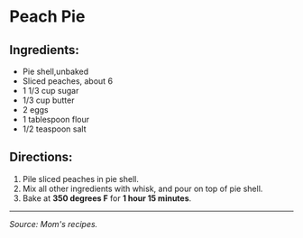 # Peach Pie

## Ingredients:

- Pie shell,unbaked
- Sliced peaches, about 6
- 1 1/3 cup sugar
- 1/3 cup butter
- 2 eggs
- 1 tablespoon flour
- 1/2 teaspoon salt

## Directions:

1. Pile sliced peaches in pie shell.
2. Mix all other ingredients with whisk, and pour on top of pie shell.
3. Bake at **350 degrees F** for **1 hour 15 minutes**.

***

*Source: Mom's recipes.*